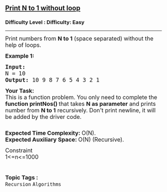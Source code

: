 <h2><a href="https://www.geeksforgeeks.org/problems/print-n-to-1-without-loop/1?page=1&status=unsolved,attempted&sortBy=accuracy">Print N to 1 without loop</a></h2><h3>Difficulty Level : Difficulty: Easy</h3><hr><div class="problems_problem_content__Xm_eO"><p><span style="font-size:18px">Print numbers from <strong>N to 1</strong>&nbsp;(space separated) without the help of loops.</span></p>

<p><span style="font-size:18px"><strong>Example 1:</strong></span></p>

<pre><span style="font-size:18px"><strong>Input:
</strong>N = 10
<strong>Output: </strong>10 9 8 7 6 5 4 3 2 1</span></pre>

<p><span style="font-size:18px"><strong>Your Task:</strong><br>
This is a function problem. You only need to complete the <strong>function printNos()&nbsp;</strong>that takes <strong>N as parameter</strong> and prints number from <strong>N to 1</strong> recursively. Don't print newline, it will be added by the driver code.</span></p>

<p><br>
<span style="font-size:18px"><strong>Expected Time Complexity:&nbsp;</strong>O(N).<br>
<strong>Expected Auxiliary Space:&nbsp;</strong>O(N) (Recursive).</span></p>

<p><span style="font-size:18px">Constraint<br>
1&lt;=n&lt;=1000</span></p>
</div><br><p><span style=font-size:18px><strong>Topic Tags : </strong><br><code>Recursion</code>&nbsp;<code>Algorithms</code>&nbsp;